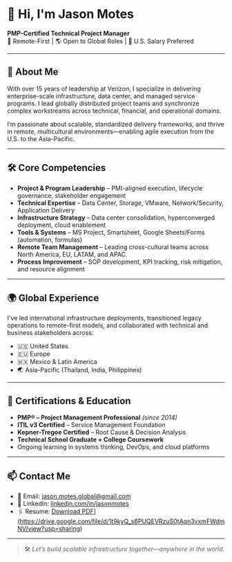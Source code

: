 # 👋 Hi, I'm Jason Motes

**PMP-Certified Technical Project Manager**  
📍 Remote-First | 🌎 Open to Global Roles | 💼 U.S. Salary Preferred

---

## 🧭 About Me

With over 15 years of leadership at Verizon, I specialize in delivering enterprise-scale infrastructure, data center, and managed service programs. I lead globally distributed project teams and synchronize complex workstreams across technical, financial, and operational domains. 

I’m passionate about scalable, standardized delivery frameworks, and thrive in remote, multicultural environments—enabling agile execution from the U.S. to the Asia-Pacific.

---

## 🛠️ Core Competencies

- **Project & Program Leadership** – PMI-aligned execution, lifecycle governance, stakeholder engagement  
- **Technical Expertise** – Data Center, Storage, VMware, Network/Security, Application Delivery  
- **Infrastructure Strategy** – Data center consolidation, hyperconverged deployment, cloud enablement  
- **Tools & Systems** – MS Project, Smartsheet, Google Sheets/Forms (automation, formulas)  
- **Remote Team Management** – Leading cross-cultural teams across North America, EU, LATAM, and APAC  
- **Process Improvement** – SOP development, KPI tracking, risk mitigation, and resource alignment  

---

## 🌍 Global Experience

I've led international infrastructure deployments, transitioned legacy operations to remote-first models, and collaborated with technical and business stakeholders across:

- 🇺🇸 United States  
- 🇪🇺 Europe  
- 🇲🇽 Mexico & Latin America  
- 🌏 Asia-Pacific (Thailand, India, Philippines)  

---

## 🧩 Certifications & Education

- **PMP® – Project Management Professional** *(since 2014)*  
- **ITIL v3 Certified** – Service Management Foundation  
- **Kepner-Tregoe Certified** – Root Cause & Decision Analysis  
- **Technical School Graduate + College Coursework**  
- Ongoing learning in systems thinking, DevOps, and cloud platforms

---

## 📫 Contact Me

- 📧 Email: [jason.motes.global@gmail.com](mailto:jason..motes.global@gmail.com)  
- 🔗 LinkedIn: [linkedin.com/in/jasonmotes](https://linkedin.com/in/jasonmotes)  
- 🖇️ Resume: [Download PDF](#)](https://drive.google.com/file/d/1t9kyQ_s6PUQEVRzuS0tAqn3vxmFWdmNV/view?usp=sharing)  

---

> 🛠 *Let’s build scalable infrastructure together—anywhere in the world.*
